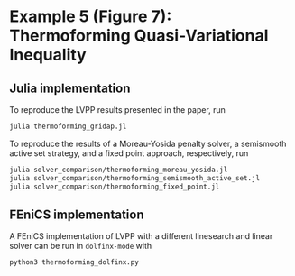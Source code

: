# Example 5 (Figure 7): Thermoforming Quasi-Variational Inequality

## Julia implementation

To reproduce the LVPP results presented in the paper, run

```bash
julia thermoforming_gridap.jl
```

To reproduce the results of a Moreau-Yosida penalty solver, a semismooth active set strategy, and a fixed point approach, respectively, run

```bash
julia solver_comparison/thermoforming_moreau_yosida.jl
julia solver_comparison/thermoforming_semismooth_active_set.jl
julia solver_comparison/thermoforming_fixed_point.jl
```


## FEniCS implementation
A FEniCS implementation of LVPP with a different linesearch and linear solver can be run in `dolfinx-mode` with

```bash
python3 thermoforming_dolfinx.py 
```